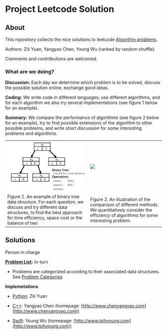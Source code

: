 # Project Leetcode Solution

## About

This repository collects the nice solutions to leetcode [Algorithm problems](https://leetcode.com/problemset/algorithms/).

Authors: Zili Yuan, Yangyao Chen, Young Wu (ranked by random shuffle).

Comments and contritbutions are welcomed.

### What are we doing?

**Discussion:** Each day we determine which problem is to be solved, discuss the possible solution online, exchange good ideas.

**Coding:** We write code in different languages, use different algorithms, and for each algorithm we also try several implementations (see figure 1 below for an example).

**Summary:** We compare the performance of algorithms (see figure 2 below for an example), try to find possible extensions of the algorithm to other possible problems, and write short *discussion* for some interesting problems and algorithms.

<table><tr><td><img src="problems/attached/categories/bitree.jpg" width="350"></td><td><img src="problems/attached/problem784/time.png" width="350"></td></tr><tr><td>Figure 1. An example of binary tree data structure. For each question, we discuss and try different data structures, to find the best approach for time efficiency, space cost or the balance of two</td><td>Figure 2. An illustration of the comparison of different methods. We quantitatively consider  the efficiency of algorithms for some interesting problem.</td></tr></table>

## Solutions

Person in charge

**[Problem List](problems/README.md):** in-turn

* Problems are categorized according to their associated data structures. See [Problem Categories](problems/categories.md)

**Implemetations**

* [Python](python): Zili Yuan  

* [C++](cpp): Yangyao Chen (homepage: [http://www.chenyangyao.com](http://www.chenyangyao.com))

* [Swift](swift): Young Wu (homepage: [http://www.tsihyoung.com](http://www.tsihyoung.com))
